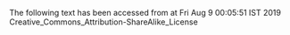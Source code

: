 The following text has been accessed from at Fri Aug 9 00:05:51 IST 2019
Creative_Commons_Attribution-ShareAlike_License
